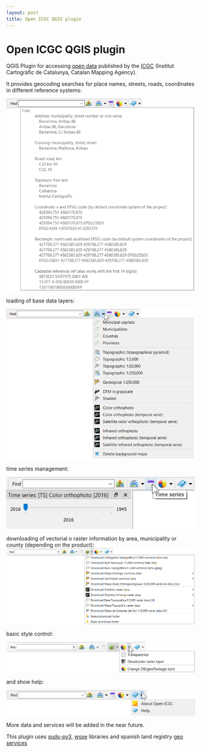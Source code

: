 ```yaml
---
layout: post
title: Open ICGC QGIS plugin
---
```

# Open ICGC QGIS plugin

QGIS Plugin for accessing [open data](http://www.icgc.cat/en/The-ICGC/Public-Information/Transparency/Re-use-of-the-information) published by the [ICGC](http://www.icgc.cat/en) (Institut Cartogràfic de Catalunya, Catalan Mapping Agency).

It provides geocoding searches for place names, streets, roads, coordinates in different reference systems:

![geofinder](help/images/geo_finder.png)

loading of base data layers:

![resources](help/images/resources.png)

time series management:

![time_series](help/images/time_series.png)

downloading of vectorial o raster information by area, municipality or county (depending on the product):
![downloads](help/images/downloads.png)

basic style control:

![styles](help/images/styles.png)

and show help:

![help](help/images/help.png)

More data and services will be added in the near future.

This plugin uses [suds-py3](https://pypi.org/project/suds-py3/), [wsse](https://gist.github.com/copitux/5029872) libraries and spanish land registry [geo services](http://ovc.catastro.meh.es/ovcservweb/OVCSWLocalizacionRC/OVCCoordenadas.asmx?wsdl)
